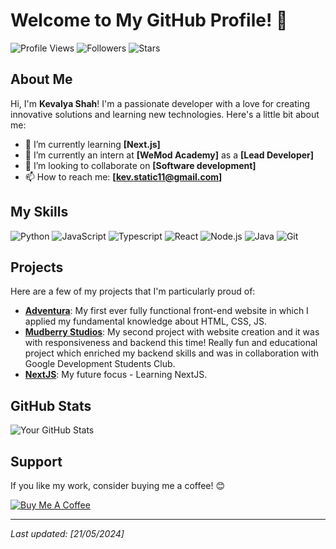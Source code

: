 # Welcome to My GitHub Profile! 👋

![Profile Views](https://komarev.com/ghpvc/?username=KevStatic&style=flat-square)
![Followers](https://img.shields.io/github/followers/KevStatic?style=flat-square)
![Stars](https://img.shields.io/github/stars/KevStatic?style=flat-square)

## About Me

Hi, I'm **Kevalya Shah**! I'm a passionate developer with a love for creating innovative solutions and learning new technologies. Here's a little bit about me:

- 🌱 I’m currently learning **[Next.js]**
- 💼 I’m currently an intern at **[WeMod Academy]** as a **[Lead Developer]**
- 🤝 I’m looking to collaborate on **[Software development]**
- 📫 How to reach me: **[kev.static11@gmail.com]**

## My Skills

![Python](https://img.shields.io/badge/-Python-3776AB?style=flat-square&logo=python&logoColor=white)
![JavaScript](https://img.shields.io/badge/-JavaScript-F7DF1E?style=flat-square&logo=javascript&logoColor=black)
![Typescript](https://shields.io/badge/TypeScript-3178C6?logo=TypeScript&logoColor=FFF&style=flat-square)
![React](https://img.shields.io/badge/-React-61DAFB?style=flat-square&logo=react&logoColor=black)
![Node.js](https://img.shields.io/badge/-Node.js-339933?style=flat-square&logo=node.js&logoColor=white)
![Java](https://img.shields.io/badge/Java-ED8B00?style=flat-square&logo=openjdk&logoColor=white)
![Git](https://img.shields.io/badge/-Fullstack-F05032?style=flat-square&logo=git&logoColor=white)

## Projects

Here are a few of my projects that I'm particularly proud of:

- [**Adventura**](https://github.com/KevStatic/Adventura): My first ever fully functional front-end website in which I applied my fundamental knowledge about HTML, CSS, JS.
- [**Mudberry Studios**](https://github.com/KevStatic/GWOC-Project): My second project with website creation and it was with responsiveness and backend this time! Really fun and educational project which enriched my backend skills and was in collaboration with Google Development Students Club.
- [**NextJS**](https://github.com/KevStatic/NextJS_Trial): My future focus - Learning NextJS.

## GitHub Stats

![Your GitHub Stats](https://github-readme-stats.vercel.app/api?username=KevStatic&show_icons=true&theme=radical)

## Support

If you like my work, consider buying me a coffee! 😊

[![Buy Me A Coffee](https://img.shields.io/badge/-Buy%20Me%20A%20Coffee-FFDD00?style=flat-square&logo=buy-me-a-coffee&logoColor=black)]([https://www.buymeacoffee.com/yourusername](https://buymeacoffee.com/kevstatic))

---

*Last updated: [21/05/2024]*

